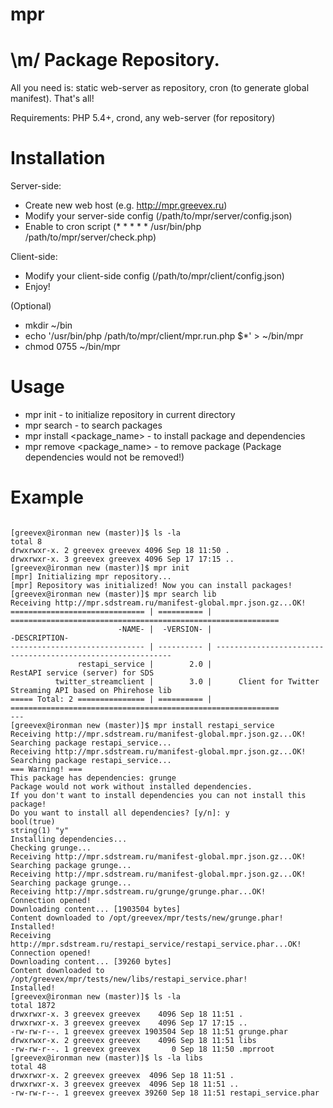 # mpr

\m/ Package Repository.
===

All you need is: static web-server as repository, cron (to generate global manifest). That's all!

Requirements: PHP 5.4+, crond, any web-server (for repository)

Installation
===

Server-side:
* Create new web host (e.g. http://mpr.greevex.ru)
* Modify your server-side config (/path/to/mpr/server/config.json)
* Enable to cron script (* * * * * /usr/bin/php /path/to/mpr/server/check.php)

Client-side:
* Modify your client-side config (/path/to/mpr/client/config.json)
* Enjoy!

(Optional)
* mkdir ~/bin
* echo '/usr/bin/php /path/to/mpr/client/mpr.run.php $*' > ~/bin/mpr
* chmod 0755 ~/bin/mpr

Usage
===

* mpr init - to initialize repository in current directory
* mpr search <query> - to search packages
* mpr install <package_name> - to install package and dependencies
* mpr remove <package_name> - to remove package (Package dependencies would not be removed!)

Example
===
```

[greevex@ironman new (master)]$ ls -la
total 8
drwxrwxr-x. 2 greevex greevex 4096 Sep 18 11:50 .
drwxrwxr-x. 3 greevex greevex 4096 Sep 17 17:15 ..
[greevex@ironman new (master)]$ mpr init
[mpr] Initializing mpr repository...
[mpr] Repository was initialized! Now you can install packages!
[greevex@ironman new (master)]$ mpr search lib
Receiving http://mpr.sdstream.ru/manifest-global.mpr.json.gz...OK!
============================== | ========== | ============================================================
                        -NAME- |  -VERSION- |                                                -DESCRIPTION-
------------------------------ | ---------- | ------------------------------------------------------------
               restapi_service |        2.0 |                             RestAPI service (server) for SDS
          twitter_streamclient |        3.0 |      Client for Twitter Streaming API based on Phirehose lib
===== Total: 2 =============== | ========== | ============================================================
---
[greevex@ironman new (master)]$ mpr install restapi_service
Receiving http://mpr.sdstream.ru/manifest-global.mpr.json.gz...OK!
Searching package restapi_service...
Receiving http://mpr.sdstream.ru/manifest-global.mpr.json.gz...OK!
Searching package restapi_service...
=== Warning! ===
This package has dependencies: grunge
Package would not work without installed dependencies.
If you don't want to install dependencies you can not install this package!
Do you want to install all dependencies? [y/n]: y
bool(true)
string(1) "y"
Installing dependencies...
Checking grunge...
Receiving http://mpr.sdstream.ru/manifest-global.mpr.json.gz...OK!
Searching package grunge...
Receiving http://mpr.sdstream.ru/manifest-global.mpr.json.gz...OK!
Searching package grunge...
Receiving http://mpr.sdstream.ru/grunge/grunge.phar...OK!
Connection opened!
Downloading content... [1903504 bytes]
Content downloaded to /opt/greevex/mpr/tests/new/grunge.phar!
Installed!
Receiving http://mpr.sdstream.ru/restapi_service/restapi_service.phar...OK!
Connection opened!
Downloading content... [39260 bytes]
Content downloaded to /opt/greevex/mpr/tests/new/libs/restapi_service.phar!
Installed!
[greevex@ironman new (master)]$ ls -la
total 1872
drwxrwxr-x. 3 greevex greevex    4096 Sep 18 11:51 .
drwxrwxr-x. 3 greevex greevex    4096 Sep 17 17:15 ..
-rw-rw-r--. 1 greevex greevex 1903504 Sep 18 11:51 grunge.phar
drwxrwxr-x. 2 greevex greevex    4096 Sep 18 11:51 libs
-rw-rw-r--. 1 greevex greevex       0 Sep 18 11:50 .mprroot
[greevex@ironman new (master)]$ ls -la libs
total 48
drwxrwxr-x. 2 greevex greevex  4096 Sep 18 11:51 .
drwxrwxr-x. 3 greevex greevex  4096 Sep 18 11:51 ..
-rw-rw-r--. 1 greevex greevex 39260 Sep 18 11:51 restapi_service.phar

```